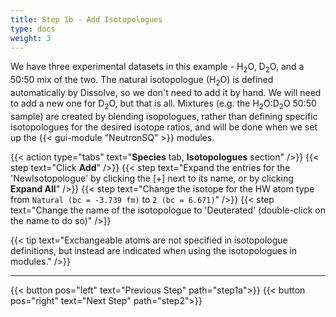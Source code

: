 ```yaml
---
title: Step 1b - Add Isotopologues
type: docs
weight: 3
---
```


We have three experimental datasets in this example - H<sub>2</sub>O, D<sub>2</sub>O, and a 50:50 mix of the two. The natural isotopologue (H<sub>2</sub>O) is defined automatically by Dissolve, so we don't need to add it by hand. We will need to add a new one for D<sub>2</sub>O, but that is all. Mixtures (e.g. the H<sub>2</sub>O:D<sub>2</sub>O 50:50 sample) are created by blending isopologues, rather than defining specific isotopologues for the desired isotope ratios, and will be done when we set up the {{< gui-module "NeutronSQ" >}} modules.

{{< action type="tabs" text="**Species** tab, **Isotopologues** section" />}}
{{< step text="Click **Add**" />}}
{{< step text="Expand the entries for the 'NewIsotopologue' by clicking the [+] next to its name, or by clicking **Expand All**" />}}
{{< step text="Change the isotope for the HW atom type from `Natural (bc = -3.739 fm)` to `2 (bc = 6.671)`" />}}
{{< step text="Change the name of the isotopologue to 'Deuterated' (double-click on the name to do so)" />}}

{{< tip text="Exchangeable atoms are not specified in isotopologue definitions, but instead are indicated when using the isotopologues in modules." />}}

* * *
{{< button pos="left" text="Previous Step" path="step1a">}}
{{< button pos="right" text="Next Step" path="step2">}}
